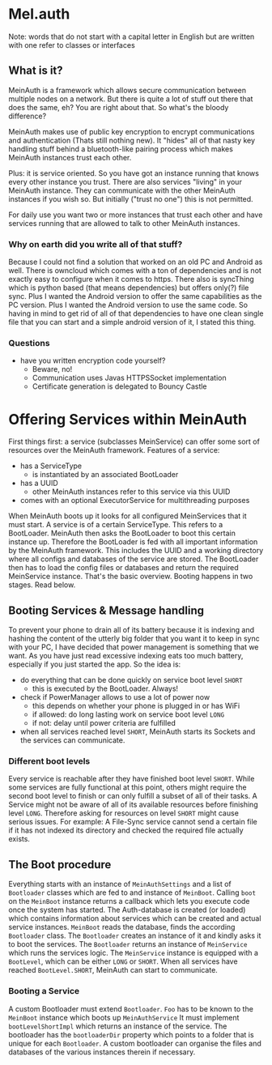 # Mel.auth
Note: words that do not start with a capital letter in English but are written with one refer to classes or interfaces
## What is it?
MeinAuth is a framework which allows secure communication between multiple nodes on a network.
But there is quite a lot of stuff out there that does the same, eh?
You are right about that. So what's the bloody difference?

MeinAuth makes use of public key encryption to encrypt communications and authentication (Thats still nothing new).
It "hides" all of that nasty key handling stuff behind a bluetooth-like pairing process which makes MeinAuth instances trust each other.

Plus: it is service oriented. So you have got an instance running that knows every other instance you trust.
There are also services "living" in your MeinAuth instance. They can communicate with the other MeinAuth instances if you wish so. 
But initially ("trust no one") this is not permitted. 

For daily use you want two or more instances that trust each other and have services running that are allowed to talk to other MeinAuth instances.

### Why on earth did you write all of that stuff?
Because I could not find a solution that worked on an old PC and Android as well. There is owncloud which comes with a ton of dependencies and is not exactly easy to configure when it comes to https. 
There also is syncThing which is python based (that means dependencies) but offers only(?) file sync.
Plus I wanted the Android version to offer the same capabilities as the PC version.
Plus I wanted the Android version to use the same code.
So having in mind to get rid of all of that dependencies to have one clean single file that you can start and a simple android version of it, I stated this thing.
### Questions
- have you written encryption code yourself?
  - Beware, no! 
  - Communication uses Javas HTTPSSocket implementation
  - Certificate generation is delegated to Bouncy Castle
  
# Offering Services within MeinAuth
First things first: a service (subclasses MeinService) can offer some sort of resources over the MeinAuth framework.
Features of a service:
- has a ServiceType
    - is instantiated by an associated BootLoader
- has a UUID
  - other MeinAuth instances refer to this service via this UUID
- comes with an optional ExecutorService for multithreading purposes

When MeinAuth boots up it looks for all configured MeinServices that it must start.
A service is of a certain ServiceType. This refers to a BootLoader. 
MeinAuth then asks the BootLoader to boot this certain instance up.
Therefore the BootLoader is fed with all important information by the MeinAuth framework. 
This includes the UUID and a working directory where all configs and databases of the service are stored.
The BootLoader then has to load the config files or databases and return the required MeinService instance.
That's the basic overview. Booting happens in two stages. Read below. 
## Booting Services & Message handling
To prevent your phone to drain all of its battery because it is indexing and hashing the content of the utterly big folder that you want it to keep in sync with your PC,
I have decided that power management is something that we want. 
As you have just read excessive indexing eats too much battery, especially if you just started the app.
So the idea is:
- do everything that can be done quickly on service boot level `SHORT`
  - this is executed by the BootLoader. Always!
- check if PowerManager allows to use a lot of power now
  - this depends on whether your phone is plugged in or has WiFi
  - if allowed: do long lasting work on service boot level `LONG`
  - if not: delay until power criteria are fulfilled
- when all services reached level `SHORT`, MeinAuth starts its Sockets and the services can communicate.

### Different boot levels
Every service is reachable after they have finished boot level `SHORT`. 
While some services are fully functional at this point, others might require the second boot level to finish or can only fulfill a subset of all of their tasks.
A Service might not be aware of all of its available resources before finishing level `LONG`. Therefore asking for resources on level `SHORT` might cause serious issues.
For example: A File-Sync service cannot send a certain file if it has not indexed its directory and checked the required file actually exists.

## The Boot procedure
Everything starts with an instance of `MeinAuthSettings` and a list of `Bootloader` classes which are fed to and instance of `MeinBoot`.
Calling `boot` on the `MeinBoot` instance returns a callback which lets you execute code once the system has started.
The Auth-database is created (or loaded) which contains information about services which can be created and actual service instances.
`MeinBoot` reads the database, finds the according `Bootloader` class. The `Bootloader` creates an instance of it and kindly asks it to boot the services.
The `Bootloader` returns an instance of `MeinService` which runs the services logic. The `MeinService` instance is equipped with a `BootLevel`, which can be either `LONG` or `SHORT`.
When all services have reached `BootLevel.SHORT`, MeinAuth can start to communicate.

### Booting a Service
A custom Bootloader must extend `Bootloader`. `Foo` has to be known to the `MeinBoot` instance which boots up `MeinAuthService`
It must implement `bootLevelShortImpl` which returns an instance of the service. 
The bootloader has the `bootloaderDir` property which points to a folder that is unique for each `Bootloader`. 
A custom bootloader can organise the files and databases of the various instances therein if necessary.
